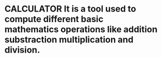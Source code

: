 # CALCULATOR It is a tool used to compute different basic mathematics operations like addition substraction multiplication and division. 
